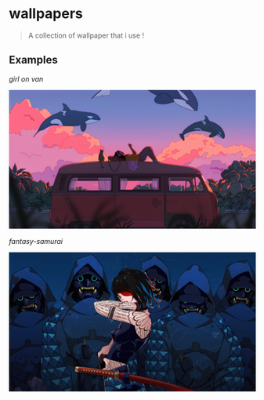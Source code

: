 # wallpapers

> A collection of wallpaper that i use !

## Examples

*girl on van*

![Girl on van](./girl-on-van.jpeg)

*fantasy-samurai*

![fantasy-samurai](./fantasy-samurai.jpg)